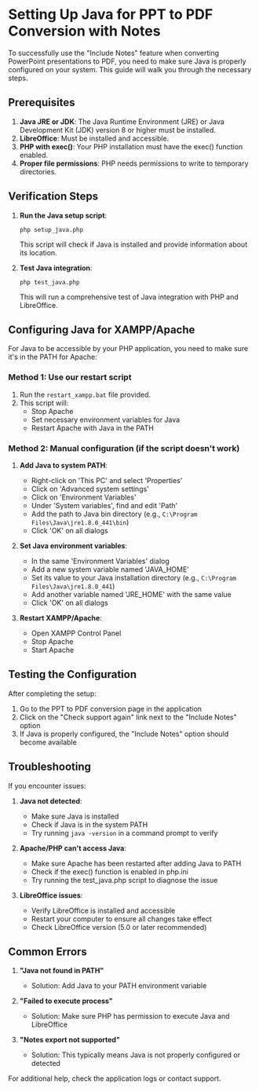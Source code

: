 # Setting Up Java for PPT to PDF Conversion with Notes

To successfully use the "Include Notes" feature when converting PowerPoint presentations to PDF, you need to make sure Java is properly configured on your system. This guide will walk you through the necessary steps.

## Prerequisites

1. **Java JRE or JDK**: The Java Runtime Environment (JRE) or Java Development Kit (JDK) version 8 or higher must be installed.
2. **LibreOffice**: Must be installed and accessible.
3. **PHP with exec()**: Your PHP installation must have the exec() function enabled.
4. **Proper file permissions**: PHP needs permissions to write to temporary directories.

## Verification Steps

1. **Run the Java setup script**:
   ```
   php setup_java.php
   ```
   This script will check if Java is installed and provide information about its location.

2. **Test Java integration**:
   ```
   php test_java.php
   ```
   This will run a comprehensive test of Java integration with PHP and LibreOffice.

## Configuring Java for XAMPP/Apache

For Java to be accessible by your PHP application, you need to make sure it's in the PATH for Apache:

### Method 1: Use our restart script

1. Run the `restart_xampp.bat` file provided.
2. This script will:
   - Stop Apache
   - Set necessary environment variables for Java
   - Restart Apache with Java in the PATH

### Method 2: Manual configuration (if the script doesn't work)

1. **Add Java to system PATH**:
   - Right-click on 'This PC' and select 'Properties'
   - Click on 'Advanced system settings'
   - Click on 'Environment Variables'
   - Under 'System variables', find and edit 'Path'
   - Add the path to Java bin directory (e.g., `C:\Program Files\Java\jre1.8.0_441\bin`)
   - Click 'OK' on all dialogs

2. **Set Java environment variables**:
   - In the same 'Environment Variables' dialog
   - Add a new system variable named 'JAVA_HOME'
   - Set its value to your Java installation directory (e.g., `C:\Program Files\Java\jre1.8.0_441`)
   - Add another variable named 'JRE_HOME' with the same value
   - Click 'OK' on all dialogs

3. **Restart XAMPP/Apache**:
   - Open XAMPP Control Panel
   - Stop Apache
   - Start Apache

## Testing the Configuration

After completing the setup:

1. Go to the PPT to PDF conversion page in the application
2. Click on the "Check support again" link next to the "Include Notes" option
3. If Java is properly configured, the "Include Notes" option should become available

## Troubleshooting

If you encounter issues:

1. **Java not detected**:
   - Make sure Java is installed
   - Check if Java is in the system PATH
   - Try running `java -version` in a command prompt to verify

2. **Apache/PHP can't access Java**:
   - Make sure Apache has been restarted after adding Java to PATH
   - Check if the exec() function is enabled in php.ini
   - Try running the test_java.php script to diagnose the issue

3. **LibreOffice issues**:
   - Verify LibreOffice is installed and accessible
   - Restart your computer to ensure all changes take effect
   - Check LibreOffice version (5.0 or later recommended)

## Common Errors

1. **"Java not found in PATH"**
   - Solution: Add Java to your PATH environment variable

2. **"Failed to execute process"**
   - Solution: Make sure PHP has permission to execute Java and LibreOffice

3. **"Notes export not supported"**
   - Solution: This typically means Java is not properly configured or detected

For additional help, check the application logs or contact support. 